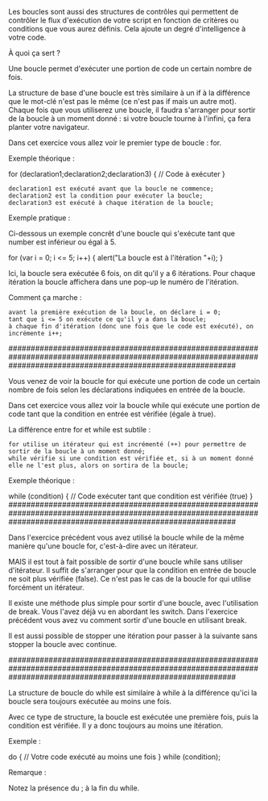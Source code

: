 Les boucles sont aussi des structures de contrôles qui permettent de contrôler le flux d'exécution de votre script en fonction de critères ou conditions que vous aurez définis. Cela ajoute un degré d'intelligence à votre code.

À quoi ça sert ?

Une boucle permet d'exécuter une portion de code un certain nombre de fois.

La structure de base d'une boucle est très similaire à un if à la différence que le mot-clé n'est pas le même (ce n'est pas if mais un autre mot).
Chaque fois que vous utiliserez une boucle, il faudra s'arranger pour sortir de la boucle à un moment donné : si votre boucle tourne à l'infini, ça fera planter votre navigateur.

Dans cet exercice vous allez voir le premier type de boucle : for.

Exemple théorique :

for (declaration1;declaration2;declaration3)
&#123;
    // Code à exécuter
}

    declaration1 est exécuté avant que la boucle ne commence;
    declaration2 est la condition pour exécuter la boucle;
    declaration3 est exécuté à chaque itération de la boucle;

Exemple pratique :

Ci-dessous un exemple concrêt d'une boucle qui s'exécute tant que number est inférieur ou égal à 5.

for (var i = 0; i <= 5; i++)
&#123;
    alert("La boucle est à l'itération "+i);
}

Ici, la boucle sera exécutée 6 fois, on dit qu'il y a 6 itérations. Pour chaque itération la boucle affichera dans une pop-up le numéro de l'itération.

Comment ça marche :

    avant la première exécution de la boucle, on déclare i = 0;
    tant que i <= 5 on exécute ce qu'il y a dans la boucle;
    à chaque fin d'itération (donc une fois que le code est exécuté), on incrémente i++;

###################################################################################################################################################################


Vous venez de voir la boucle for qui exécute une portion de code un certain nombre de fois selon les déclarations indiquées en entrée de la boucle.

Dans cet exercice vous allez voir la boucle while qui exécute une portion de code tant que la condition en entrée est vérifiée (égale à true).

La différence entre for et while est subtile :

    for utilise un itérateur qui est incrémenté (++) pour permettre de sortir de la boucle à un moment donné;
    while vérifie si une condition est vérifiée et, si à un moment donné elle ne l'est plus, alors on sortira de la boucle;

Exemple théorique :

while (condition)
&#123;
    // Code exécuter tant que condition est vérifiée (true)
}
###################################################################################################################################################################

Dans l'exercice précédent vous avez utilisé la boucle while de la même manière qu'une boucle for, c'est-à-dire avec un itérateur.

MAIS il est tout à fait possible de sortir d'une boucle while sans utiliser d'itérateur. Il suffit de s'arranger pour que la condition en entrée de boucle ne soit plus vérifiée (false). Ce n'est pas le cas de la boucle for qui utilise forcément un itérateur.

Il existe une méthode plus simple pour sortir d'une boucle, avec l'utilisation de break. Vous l'avez déjà vu en abordant les switch.
Dans l'exercice précédent vous avez vu comment sortir d'une boucle en utilisant break.

Il est aussi possible de stopper une itération pour passer à la suivante sans stopper la boucle avec continue.

###################################################################################################################################################################

La structure de boucle do while est similaire à while à la différence qu'ici la boucle sera toujours exécutée au moins une fois.

Avec ce type de structure, la boucle est exécutée une première fois, puis la condition est vérifiée. Il y a donc toujours au moins une itération.

Exemple :

do
&#123;
    // Votre code exécuté au moins une fois
}
while (condition);

Remarque :

Notez la présence du ; à la fin du while.
